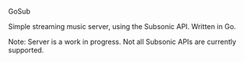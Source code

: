 GoSub

Simple streaming music server, using the Subsonic API. Written in Go.

Note: Server is a work in progress. Not all Subsonic APIs are currently supported.
